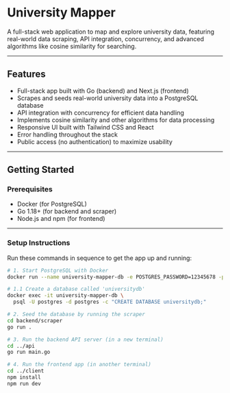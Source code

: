 # University Mapper

A full-stack web application to map and explore university data, featuring real-world data scraping, API integration, concurrency, and advanced algorithms like cosine similarity for searching.

---

## Features

- Full-stack app built with Go (backend) and Next.js (frontend)
- Scrapes and seeds real-world university data into a PostgreSQL database
- API integration with concurrency for efficient data handling
- Implements cosine similarity and other algorithms for data processing
- Responsive UI built with Tailwind CSS and React
- Error handling throughout the stack
- Public access (no authentication) to maximize usability

---

## Getting Started

### Prerequisites

- Docker (for PostgreSQL)
- Go 1.18+ (for backend and scraper)
- Node.js and npm (for frontend)

---

### Setup Instructions

Run these commands in sequence to get the app up and running:

```bash
# 1. Start PostgreSQL with Docker
docker run --name university-mapper-db -e POSTGRES_PASSWORD=12345678 -p 5432:5432 -d postgres

# 1.1 Create a database called 'universitydb'
docker exec -it university-mapper-db \
  psql -U postgres -d postgres -c "CREATE DATABASE universitydb;"

# 2. Seed the database by running the scraper
cd backend/scraper
go run .

# 3. Run the backend API server (in a new terminal)
cd ../api
go run main.go

# 4. Run the frontend app (in another terminal)
cd ../client
npm install
npm run dev

